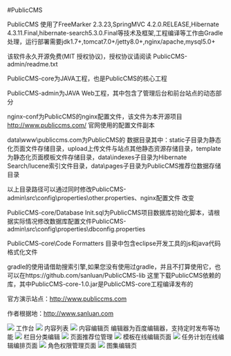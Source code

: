 #PublicCMS

PublicCMS 使用了FreeMarker 2.3.23,SpringMVC 4.2.0.RELEASE,Hibernate 4.3.11.Final,hibernate-search5.3.0.Final等技术及框架,工程编译等工作由Gradle处理，运行部署需要jdk1.7+,tomcat7.0+/jetty8.0+,nginx/apache,mysql5.0+

该软件永久开源免费(MIT 授权协议)，授权协议请阅读 PublicCMS-admin/readme.txt

PublicCMS-core为JAVA工程，也是PublicCMS的核心工程

PublicCMS-admin为JAVA Web工程，其中包含了管理后台和前台站点的动态部分

nginx-conf为PublicCMS的nginx配置文件，该文件为本开源项目 http://www.publiccms.com/ 官网使用的配置文件副本

data\www\publiccms.com为PublicCMS的 数据目录其中：static子目录为静态化页面文件存储目录，upload上传文件与站点其他静态资源存储目录，template为静态化页面模板文件存储目录，data\indexes子目录为Hibernate Search/lucene索引文件目录，data\pages子目录为PublicCMS推荐位数据存储目录

以上目录路径可以通过同时修改PublicCMS-admin\src\config\properties\other.properties、nginx配置文件 改变

PublicCMS-core/Database Init.sql为PublicCMS项目数据库初始化脚本，请根据实际情况修改数据库配置文件PublicCMS-admin\src\config\properties\dbconfig.properties

PublicCMS-core\Code Formatters 目录中包含eclipse开发工具的js和java代码格式化文件

gradle的使用请借助搜索引擎,如果您没有使用过gradle，并且不打算使用它，也可以在https://github.com/sanluan/PublicCMS-lib 这里下载PublicCMS依赖的库，其中PublicCMS-core-1.0.jar是PublicCMS-core工程编译发布的

官方演示站点：http://www.publiccms.com

作者根据地：http://www.sanluan.com

![](https://github.com/sanluan/PublicCMS/raw/master/preview/1.jpg)
工作台
![](https://github.com/sanluan/PublicCMS/raw/master/preview/2.jpg)
内容列表
![](https://github.com/sanluan/PublicCMS/raw/master/preview/3.jpg)
内容编辑页
编辑器为百度编辑器，支持定时发布等功能
![](https://github.com/sanluan/PublicCMS/raw/master/preview/4.jpg)
栏目分类编辑
![](https://github.com/sanluan/PublicCMS/raw/master/preview/5.jpg)
页面推荐位管理
![](https://github.com/sanluan/PublicCMS/raw/master/preview/6.jpg)
模板在线编辑页面
![](https://github.com/sanluan/PublicCMS/raw/master/preview/7.jpg)
任务计划在线编辑编排页面
![](https://github.com/sanluan/PublicCMS/raw/master/preview/8.jpg)
角色权限管理页面
![](https://github.com/sanluan/PublicCMS/raw/master/preview/9.jpg)
图集编辑页